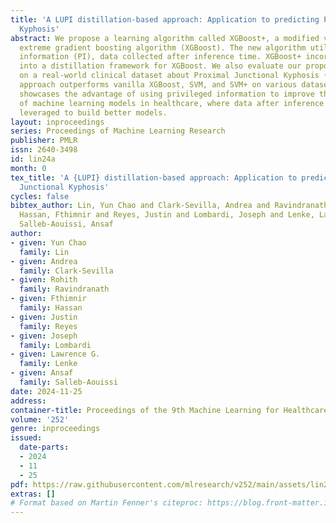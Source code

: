```yaml
---
title: 'A LUPI distillation-based approach: Application to predicting Proximal Junctional
  Kyphosis'
abstract: We propose a learning algorithm called XGBoost+, a modified version of the
  extreme gradient boosting algorithm (XGBoost). The new algorithm utilizes privileged
  information (PI), data collected after inference time. XGBoost+ incorporates PI
  into a distillation framework for XGBoost. We also evaluate our proposed method
  on a real-world clinical dataset about Proximal Junctional Kyphosis (PJK).  Our
  approach outperforms vanilla XGBoost, SVM, and SVM+ on various datasets. Our approach
  showcases the advantage of using privileged information to improve the performance
  of machine learning models in healthcare, where data after inference time can be
  leveraged to build better models.
layout: inproceedings
series: Proceedings of Machine Learning Research
publisher: PMLR
issn: 2640-3498
id: lin24a
month: 0
tex_title: 'A {LUPI} distillation-based approach: Application to predicting Proximal
  Junctional Kyphosis'
cycles: false
bibtex_author: Lin, Yun Chao and Clark-Sevilla, Andrea and Ravindranath, Rohith and
  Hassan, Fthimnir and Reyes, Justin and Lombardi, Joseph and Lenke, Lawrence G. and
  Salleb-Aouissi, Ansaf
author:
- given: Yun Chao
  family: Lin
- given: Andrea
  family: Clark-Sevilla
- given: Rohith
  family: Ravindranath
- given: Fthimnir
  family: Hassan
- given: Justin
  family: Reyes
- given: Joseph
  family: Lombardi
- given: Lawrence G.
  family: Lenke
- given: Ansaf
  family: Salleb-Aouissi
date: 2024-11-25
address:
container-title: Proceedings of the 9th Machine Learning for Healthcare Conference
volume: '252'
genre: inproceedings
issued:
  date-parts:
  - 2024
  - 11
  - 25
pdf: https://raw.githubusercontent.com/mlresearch/v252/main/assets/lin24a/lin24a.pdf
extras: []
# Format based on Martin Fenner's citeproc: https://blog.front-matter.io/posts/citeproc-yaml-for-bibliographies/
---
```

